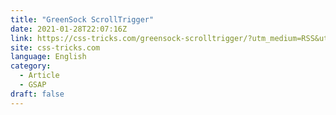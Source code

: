 ```yaml
---
title: "GreenSock ScrollTrigger"
date: 2021-01-28T22:07:16Z
link: https://css-tricks.com/greensock-scrolltrigger/?utm_medium=RSS&utm_source=news.12bit.vn
site: css-tricks.com
language: English
category:
  - Article
  - GSAP
draft: false
---
```

